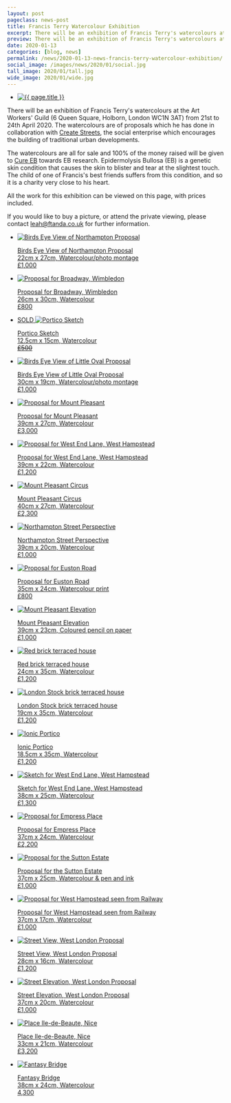 ```yaml
---
layout: post
pageclass: news-post
title: Francis Terry Watercolour Exhibition
excerpt: There will be an exhibition of Francis Terry's watercolours at the Art Workers' Guild from 21st to 24th April 2020. The watercolours are all for sale and 100% of the money raised will be given to Cure EB towards EB research.
preview: There will be an exhibition of Francis Terry's watercolours at the Art Workers' Guild from 21st to 24th April 2020. The watercolours are all for sale and 100% of the money raised will be given to Cure EB towards EB research.
date: 2020-01-13
categories: [blog, news]
permalink: /news/2020-01-13-news-francis-terry-watercolour-exhibition/
social_image: /images/news/2020/01/social.jpg
tall_image: 2020/01/tall.jpg
wide_image: 2020/01/wide.jpg
---
```


<ul class="list">
	<li class="full">
		<a class="fancybox" rel="group" href="/images/news/2020/01/main.jpg">
			<img src="/images/news/2020/01/thumbs/main.jpg" alt="{{ page.title }}" />
		</a>
	</li>
</ul>

There will be an exhibition of Francis Terry's watercolours at the Art Workers' Guild (6 Queen Square, Holborn, London WC1N 3AT) from 21st to 24th April 2020.  The watercolours are of proposals which he has done in collaboration with <a href="http://www.createstreets.com/" rel="nofollow noopener noreferrer" target="_blank">Create Streets</a>, the social enterprise which encourages the building of traditional urban developments.

The watercolours are all for sale and 100% of the money raised will be given to <a href="https://www.cure-eb.org/" rel="nofollow noopener noreferrer" target="_blank">Cure EB</a> towards EB research. Epidermolysis Bullosa (EB) is a genetic skin condition that causes the skin to blister and tear at the slightest touch. The child of one of Francis's best friends suffers from this condition, and so it is a charity very close to his heart.

All the work for this exhibition can be viewed on this page, with prices included.

If you would like to buy a picture, or attend the private viewing, please contact <a href="mailto:leah@ftanda.co.uk?subject=Francis Terry Watercolour Exhibition">leah@ftanda.co.uk</a> for further information.

<ul class="list">
	<li class="third">
		<a class="fancybox" rel="group" href="/images/news/2020/01/01.jpg">
			<img src="/images/news/2020/01/thumbs/01.jpg" alt="Birds Eye View of Northampton Proposal" title="Birds Eye View of Northampton Proposal" />
			<p class="caption">Birds Eye View of Northampton Proposal<br/>
			22cm x 27cm, Watercolour/photo montage<br/>
			£1,000</p>
		</a>
	</li>
	<li class="third">
		<a class="fancybox" rel="group" href="/images/news/2020/01/02.jpg">
			<img src="/images/news/2020/01/thumbs/02.jpg" alt="Proposal for Broadway, Wimbledon" title="Proposal for Broadway, Wimbledon" />
			<p class="caption">Proposal for Broadway, Wimbledon<br/>
			26cm x 30cm, Watercolour<br/>
			£800</p>
		</a>
	</li>
	<li class="third">
		<a class="fancybox" rel="group" href="/images/news/2020/01/03.jpg">
			<div class="sold"><span>SOLD</span>
			<img src="/images/news/2020/01/thumbs/03.jpg" alt="Portico Sketch" title="Portico Sketch" />
			</div>
			<p class="caption">Portico Sketch<br/>
			12.5cm x 15cm, Watercolour<br/>
			<strike>£500</strike></p>
		</a>
	</li>
</ul>
<ul class="list">
	<li class="third">
		<a class="fancybox" rel="group" href="/images/news/2020/01/04.jpg">
			<img src="/images/news/2020/01/thumbs/04.jpg" alt="Birds Eye View of Little Oval Proposal" title="Birds Eye View of Little Oval Proposal" />
			<p class="caption">Birds Eye View of Little Oval Proposal<br/>
			30cm x 19cm, Watercolour/photo montage<br/>
			£1,000</p>
		</a>
	</li>
	<li class="third">
		<a class="fancybox" rel="group" href="/images/news/2020/01/05.jpg">
			<img src="/images/news/2020/01/thumbs/05.jpg" alt="Proposal for Mount Pleasant" title="Proposal for Mount Pleasant" />
			<p class="caption">Proposal for Mount Pleasant<br/>
			39cm x 27cm, Watercolour<br/>
			£3,000</p>
		</a>
	</li>
	<li class="third">
		<a class="fancybox" rel="group" href="/images/news/2020/01/06.jpg">
			<img src="/images/news/2020/01/thumbs/06.jpg" alt="Proposal for West End Lane, West Hampstead" title="Proposal for West End Lane, West Hampstead" />
			<p class="caption">Proposal for West End Lane, West Hampstead<br/>
			39cm x 22cm, Watercolour<br/>
			£1,200</p>
		</a>
	</li>
</ul>
<ul class="list">
	<li class="third">
		<a class="fancybox" rel="group" href="/images/news/2020/01/08.jpg">
			<img src="/images/news/2020/01/thumbs/08.jpg" alt="Mount Pleasant Circus" title="Mount Pleasant Circus" />
			<p class="caption">Mount Pleasant Circus<br/>
			40cm x 27cm, Watercolour<br/>
			£2,300</p>
		</a>
	</li>
	<li class="third">
		<a class="fancybox" rel="group" href="/images/news/2020/01/09.jpg">
			<img src="/images/news/2020/01/thumbs/09.jpg" alt="Northampton Street Perspective" title="Northampton Street Perspective" />
			<p class="caption">Northampton Street Perspective<br/>
			39cm x 20cm, Watercolour<br/>
			£1,000</p>
		</a>
	</li>
	<li class="third">
		<a class="fancybox" rel="group" href="/images/news/2020/01/10.jpg">
			<img src="/images/news/2020/01/thumbs/10.jpg" alt="Proposal for Euston Road" title="Proposal for Euston Road" />
			<p class="caption">Proposal for Euston Road<br/>
			35cm x 24cm, Watercolour print<br/>
			£800</p>
		</a>
	</li>
</ul>
<ul class="list">
	<li class="third">
		<a class="fancybox" rel="group" href="/images/news/2020/01/11.jpg">
			<img src="/images/news/2020/01/thumbs/11.jpg" alt="Mount Pleasant Elevation" title="Mount Pleasant Elevation" />
			<p class="caption">Mount Pleasant Elevation<br/>
			39cm x 23cm, Coloured pencil on paper<br/>
			£1,000</p>
		</a>
	</li>
	<li class="third">
		<a class="fancybox" rel="group" href="/images/news/2020/01/12.jpg">
			<img src="/images/news/2020/01/thumbs/12.jpg" alt="Red brick terraced house" title="Red brick terraced house" />
			<p class="caption">Red brick terraced house<br/>
			24cm x 35cm, Watercolour<br/>
			£1,200</p>
		</a>
	</li>
	<li class="third">
		<a class="fancybox" rel="group" href="/images/news/2020/01/13.jpg">
			<img src="/images/news/2020/01/thumbs/13.jpg" alt="London Stock brick terraced house" title="London Stock brick terraced house" />
			<p class="caption">London Stock brick terraced house<br/>
			19cm x 35cm, Watercolour<br/>
			£1,200</p>
		</a>
	</li>
</ul>
<ul class="list">
	<li class="third">
		<a class="fancybox" rel="group" href="/images/news/2020/01/14.jpg">
			<img src="/images/news/2020/01/thumbs/14.jpg" alt="Ionic Portico" title="Ionic Portico" />
			<p class="caption">Ionic Portico<br/>
			18.5cm x 35cm, Watercolour<br/>
			£1,200</p>
		</a>
	</li>
	<li class="third">
		<a class="fancybox" rel="group" href="/images/news/2020/01/15.jpg">
			<img src="/images/news/2020/01/thumbs/15.jpg" alt="Sketch for West End Lane, West Hampstead" title="Sketch for West End Lane, West Hampstead" />
			<p class="caption">Sketch for West End Lane, West Hampstead<br/>
			38cm x 25cm, Watercolour<br/>
			£1,300</p>
		</a>
	</li>
	<li class="third">
		<a class="fancybox" rel="group" href="/images/news/2020/01/16.jpg">
			<img src="/images/news/2020/01/thumbs/16.jpg" alt="Proposal for Empress Place" title="Proposal for Empress Place" />
			<p class="caption">Proposal for Empress Place<br/>
			37cm x 24cm, Watercolour<br/>
			£2,200</p>
		</a>
	</li>
</ul>
<ul class="list">
	<li class="third">
		<a class="fancybox" rel="group" href="/images/news/2020/01/17.jpg">
			<img src="/images/news/2020/01/thumbs/17.jpg" alt="Proposal for the Sutton Estate" title="Proposal for the Sutton Estate" />
			<p class="caption">Proposal for the Sutton Estate<br/>
			37cm x 25cm, Watercolour & pen and ink<br/>
			£1,000</p>
		</a>
	</li>
	<li class="third">
		<a class="fancybox" rel="group" href="/images/news/2020/01/19.jpg">
			<img src="/images/news/2020/01/thumbs/19.jpg" alt="Proposal for West Hampstead seen from Railway" title="Proposal for West Hampstead seen from Railway" />
			<p class="caption">Proposal for West Hampstead seen from Railway<br/>
			37cm x 17cm, Watercolour<br/>
			£1,000</p>
		</a>
	</li>
	<li class="third">
		<a class="fancybox" rel="group" href="/images/news/2020/01/20.jpg">
			<img src="/images/news/2020/01/thumbs/20.jpg" alt="Street View, West London Proposal" title="Street View, West London Proposal" />
			<p class="caption">Street View, West London Proposal<br/>
			28cm x 16cm, Watercolour<br/>
			£1,200</p>
		</a>
	</li>
</ul>
<ul class="list">
	<li class="third">
		<a class="fancybox" rel="group" href="/images/news/2020/01/21.jpg">
			<img src="/images/news/2020/01/thumbs/21.jpg" alt="Street Elevation, West London Proposal" title="Street Elevation, West London Proposal" />
			<p class="caption">Street Elevation, West London Proposal<br/>
			37cm x 20cm, Watercolour<br/>
			£1,000</p>
		</a>
	</li>
	<li class="third">
		<a class="fancybox" rel="group" href="/images/news/2020/01/07a.jpg">
			<img src="/images/news/2020/01/thumbs/07a.jpg" alt="Place Ile-de-Beaute, Nice" title="Place Ile-de-Beaute, Nice" />
			<p class="caption">Place Ile-de-Beaute, Nice<br/>
			33cm x 21cm, Watercolour<br/>
			£3,200</p>
		</a>
	</li>
	<li class="third">
		<a class="fancybox" rel="group" href="/images/news/2020/01/18a.jpg">
			<img src="/images/news/2020/01/thumbs/18a.jpg" alt="Fantasy Bridge" title="Fantasy Bridge" />
			<p class="caption">Fantasy Bridge<br/>
			38cm x 24cm, Watercolour<br/>
			4,300</p>
		</a>
	</li>
</ul>